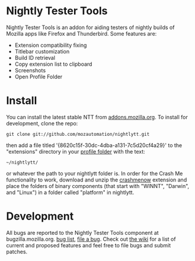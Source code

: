 # Nightly Tester Tools
Nightly Tester Tools is an addon for aiding testers of nightly builds of Mozilla apps like Firefox and Thunderbird. Some features are:

* Extension compatibility fixing
* Titlebar customization
* Build ID retrieval
* Copy extension list to clipboard
* Screenshots
* Open Profile Folder

# Install
You can install the latest stable NTT from [addons.mozilla.org](https://addons.mozilla.org/en-US/firefox/addon/6543/). To install for development, clone the repo:

	git clone git://github.com/mozautomation/nightlytt.git

then add a file titled '{8620c15f-30dc-4dba-a131-7c5d20cf4a29}' to the "extensions" directory in your [profile folder](http://kb.mozillazine.org/Profile_folder) with the text:

	~/nightlytt/

or whatever the path to your nightlytt folder is. In order for the Crash Me functionality to work, download and unzip the [crashmenow](http://code.google.com/p/crashme/) extension and place the folders of binary components (that start with "WINNT", "Darwin", and "Linux") in a folder called "platform" in nightlytt.

# Development
All bugs are reported to the Nightly Tester Tools component at bugzilla.mozilla.org. [bug list](https://bugzilla.mozilla.org/buglist.cgi?query_format=advanced&component=Nightly%20Tester%20Tools&product=Other%20Applications), [file a bug](https://bugzilla.mozilla.org/enter_bug.cgi?product=Other%20Applications&component=Nightly%20Tester%20Tools). Check out [the wiki](https://wiki.mozilla.org/Auto-tools/Projects/NightlyTesterTools) for a list of current and proposed features and feel free to file bugs and submit patches.